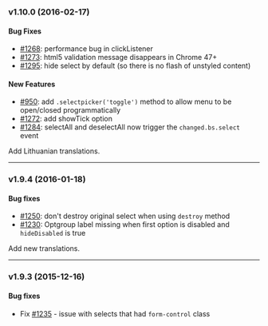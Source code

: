 ### v1.10.0 (2016-02-17)

#### Bug Fixes
* [#1268]: performance bug in clickListener
* [#1273]: html5 validation message disappears in Chrome 47+
* [#1295]: hide select by default (so there is no flash of unstyled content)

#### New Features
* [#950]: add `.selectpicker('toggle')` method to allow menu to be open/closed programmatically
* [#1272]: add showTick option
* [#1284]: selectAll and deselectAll now trigger the `changed.bs.select` event

Add Lithuanian translations.

[#1268]: https://github.com/silviomoreto/bootstrap-select/issues/1268
[#1273]: https://github.com/silviomoreto/bootstrap-select/issues/1273
[#1295]: https://github.com/silviomoreto/bootstrap-select/issues/1295
[#950]: https://github.com/silviomoreto/bootstrap-select/issues/950
[#1272]: https://github.com/silviomoreto/bootstrap-select/issues/1272
[#1284]: https://github.com/silviomoreto/bootstrap-select/issues/1284

-------------------

### v1.9.4 (2016-01-18)

#### Bug fixes
* [#1250]: don't destroy original select when using `destroy` method
* [#1230]: Optgroup label missing when first option is disabled and `hideDisabled` is true

Add new translations.

[#1250]: https://github.com/silviomoreto/bootstrap-select/issues/1250
[#1230]: https://github.com/silviomoreto/bootstrap-select/issues/1230

-------------------

### v1.9.3 (2015-12-16)

#### Bug fixes
* Fix [#1235] - issue with selects that had `form-control` class

[#1235]: https://github.com/silviomoreto/bootstrap-select/issues/1235
